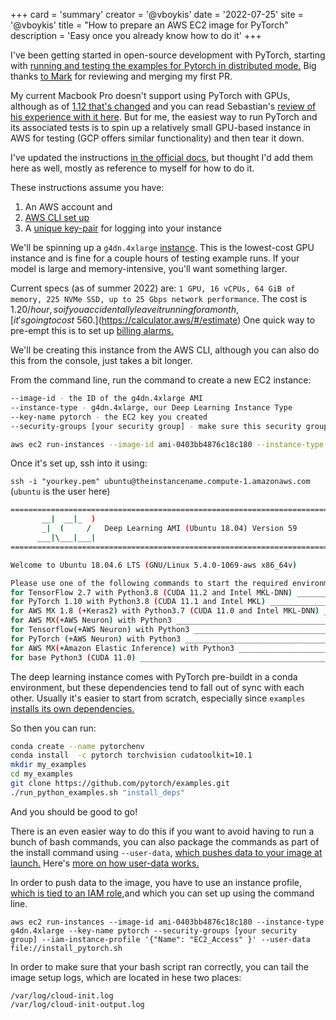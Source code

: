 +++
card = 'summary'
creator = '@vboykis'
date = '2022-07-25'
site = '@vboykis'
title = "How to prepare an AWS EC2 image for PyTorch"
description = 'Easy once you already know how to do it'
+++

I've been getting started in open-source development with PyTorch, starting with [running and testing the examples for Pytorch in distributed mode.](https://github.com/pytorch/examples/pull/988) Big thanks [to Mark](https://twitter.com/marksaroufim) for reviewing and merging my first PR. 

My current Macbook Pro doesn't support using PyTorch with GPUs, although as of [1.12 that's changed](https://pytorch.org/blog/introducing-accelerated-pytorch-training-on-mac/) and you can read Sebastian's [review of his experience with it here](https://sebastianraschka.com/blog/2022/pytorch-m1-gpu.html). But for me, the easiest way to run PyTorch and its associated tests is to spin up a relatively small GPU-based instance in AWS for testing (GCP offers similar functionality) and then tear it down. 

I've updated the instructions [in the official docs](https://github.com/pytorch/examples/blob/main/CONTRIBUTING.md#for-bug-fixes), but thought I'd add them here as well, mostly as reference to myself for how to do it. 

These instructions assume you have: 
1) An AWS account and 
2) [AWS CLI set up](https://aws.amazon.com/cli/)
3) A [unique key-pair](https://docs.aws.amazon.com/AWSEC2/latest/UserGuide/ec2-key-pairs.html) for logging into your instance


We'll be spinning up  a `g4dn.4xlarge` [instance](https://aws.amazon.com/ec2/instance-types/g4/). This is the lowest-cost GPU instance and is fine for a couple hours of testing example runs. If your model is large and memory-intensive, you'll want something larger. 

Current specs (as of summer 2022) are: `1 GPU, 16 vCPUs, 64 GiB of memory, 225 NVMe SSD, up to 25 Gbps network performance`. The cost is $1.20/hour, so if you accidentally leave it running for a month, [it's going to cost ~$560.](https://calculator.aws/#/estimate) One quick way to pre-empt this is to set up [billing alarms.](https://docs.aws.amazon.com/AmazonCloudWatch/latest/monitoring/monitor_estimated_charges_with_cloudwatch.html) 

We'll be creating this instance from the AWS CLI, although you can also do this from the console, just takes a bit longer. 

From the command line, run the command to create a new EC2 instance: 

```bash
--image-id - the ID of the g4dn.4xlarge AMI
--instance-type - g4dn.4xlarge, our Deep Learning Instance Type
--key-name pytorch - the EC2 key you created
--security-groups [your security group] - make sure this security group has ingress/egress for port 80, 22, and 443
```

```bash
aws ec2 run-instances --image-id ami-0403bb4876c18c180 --instance-type g4dn.4xlarge --key-name pytorch  --security-groups [your security group]
```

Once it's set up, ssh into it using: 

`ssh -i "yourkey.pem" ubuntu@theinstancename.compute-1.amazonaws.com` (`ubuntu` is the user here)

```bash
=============================================================================
       __|  __|_  )
       _|  (     /   Deep Learning AMI (Ubuntu 18.04) Version 59
      ___|\___|___|
=============================================================================

Welcome to Ubuntu 18.04.6 LTS (GNU/Linux 5.4.0-1069-aws x86_64v)

Please use one of the following commands to start the required environment with the framework of your choice:
for TensorFlow 2.7 with Python3.8 (CUDA 11.2 and Intel MKL-DNN) ____________________________ source activate tensorflow2_p38
for PyTorch 1.10 with Python3.8 (CUDA 11.1 and Intel MKL) ______________________________________ source activate pytorch_p38
for AWS MX 1.8 (+Keras2) with Python3.7 (CUDA 11.0 and Intel MKL-DNN) ____________________________ source activate mxnet_p37
for AWS MX(+AWS Neuron) with Python3 __________________________________________________ source activate aws_neuron_mxnet_p36
for Tensorflow(+AWS Neuron) with Python3 _________________________________________ source activate aws_neuron_tensorflow_p36
for PyTorch (+AWS Neuron) with Python3 ______________________________________________ source activate aws_neuron_pytorch_p36
for AWS MX(+Amazon Elastic Inference) with Python3 ______________________________________ source activate amazonei_mxnet_p36
for base Python3 (CUDA 11.0) _______________________________________________________________________ source activate python3
```
The deep learning instance comes with PyTorch pre-buildt in a conda environment, but these dependencies tend to fall out of sync with each other. Usually it's easier to start from scratch, especially since `examples` [installs its own dependencies.](https://github.com/pytorch/examples/blob/7ed7ac7b01add7ca29d45f25700e73a4b517ccea/run_python_examples.sh#L41) 

So then you can run: 

```bash
conda create --name pytorchenv 
conda install  -c pytorch torchvision cudatoolkit=10.1 
mkdir my_examples 
cd my_examples 
git clone https://github.com/pytorch/examples.git 
./run_python_examples.sh "install_deps"
```

And you should be good to go!

There is an even easier way to do this if you want to avoid having to run a bunch of bash commands, you can also package the commands as part of the install command using `--user-data`, [which pushes data to your image at launch.](https://docs.aws.amazon.com/AWSEC2/latest/UserGuide/user-data.html) Here's [more on how user-data works.](https://docs.aws.amazon.com/AWSEC2/latest/UserGuide/user-data.html) 

In order to push data to the image, you have to use an instance profile, [which is tied to an IAM role](https://docs.aws.amazon.com/IAM/latest/UserGuide/id_roles_use_switch-role-ec2_instance-profiles.html),and which you can set up using the command line.  


```
aws ec2 run-instances --image-id ami-0403bb4876c18c180 --instance-type g4dn.4xlarge --key-name pytorch --security-groups [your security group] --iam-instance-profile '{"Name": "EC2_Access" }' --user-data file://install_pytorch.sh 
```

In order to make sure that your bash script ran correctly, you can tail the image setup logs, which are located in hese two places: 

```
/var/log/cloud-init.log 
/var/log/cloud-init-output.log
```





